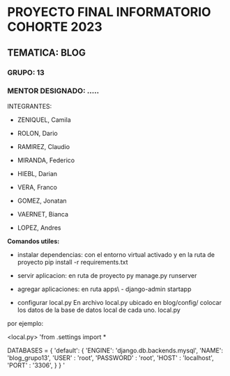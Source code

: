 # PROYECTO FINAL INFORMATORIO COHORTE 2023
## TEMATICA: BLOG
### GRUPO: 13
### MENTOR DESIGNADO: .....


INTEGRANTES: 
   - ZENIQUEL, Camila
   - ROLON, Dario
   - RAMIREZ, Claudio
   - MIRANDA, Federico
   - HIEBL, Darian   

   - VERA, Franco
   - GOMEZ, Jonatan   
   - VAERNET, Bianca
   - LOPEZ, Andres

**Comandos utiles:**

* instalar dependencias:
con el entorno virtual activado y en la ruta de proyecto 
pip install -r requirements.txt

* servir aplicacion: 
en ruta de proyecto
py manage.py runserver

* agregar aplicaciones: 
en ruta apps\ - django-admin startapp <nombre de aplicacion> 

* configurar local.py 
En archivo local.py ubicado en blog/config/ colocar los datos de la base de datos local 
de cada uno. local.py  

por ejemplo:  

<local.py> 
'from .settings import *  

DATABASES = { 
    'default': { 
        'ENGINE': 'django.db.backends.mysql', 
        'NAME': 'blog_grupo13', 
        'USER' : 'root', 
        'PASSWORD' : 'root', 
        'HOST' : 'localhost', 
        'PORT' : '3306', 
    } 
} '

